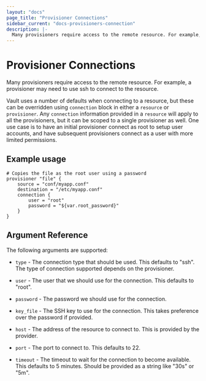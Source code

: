 ```yaml
---
layout: "docs"
page_title: "Provisioner Connections"
sidebar_current: "docs-provisioners-connection"
description: |-
  Many provisioners require access to the remote resource. For example, a provisioner may need to use ssh to connect to the resource.
---
```


# Provisioner Connections

Many provisioners require access to the remote resource. For example,
a provisioner may need to use ssh to connect to the resource.

Vault uses a number of defaults when connecting to a resource, but these
can be overridden using `connection` block in either a `resource` or `provisioner`.
Any `connection` information provided in a `resource` will apply to all the
provisioners, but it can be scoped to a single provisioner as well. One use case
is to have an initial provisioner connect as root to setup user accounts, and have
subsequent provisioners connect as a user with more limited permissions.

## Example usage

```
# Copies the file as the root user using a password
provisioner "file" {
    source = "conf/myapp.conf"
    destination = "/etc/myapp.conf"
    connection {
        user = "root"
        password = "${var.root_password}"
    }
}
```

## Argument Reference

The following arguments are supported:

* `type` - The connection type that should be used. This defaults to "ssh". The type
  of connection supported depends on the provisioner.

* `user` - The user that we should use for the connection. This defaults to "root".

* `password` - The password we should use for the connection.

* `key_file` - The SSH key to use for the connection. This takes preference over the
   password if provided.

* `host` - The address of the resource to connect to. This is provided by the provider.

* `port` - The port to connect to. This defaults to 22.

* `timeout` - The timeout to wait for the connection to become available. This defaults
   to 5 minutes. Should be provided as a string like "30s" or "5m".


